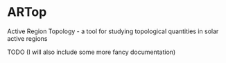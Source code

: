 # ARTop
Active Region Topology - a tool for studying topological quantities in solar active regions

TODO (I will also include some more fancy documentation)

